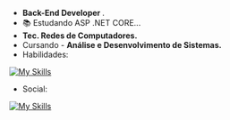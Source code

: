 - <strong> Back-End Developer </strong>.
- 📚 Estudando ASP .NET CORE...
- <strong>Tec. Redes de Computadores.</strong> 
- Cursando - <strong>Análise e Desenvolvimento de Sistemas.</strong>
- Habilidades:

[![My Skills](https://skillicons.dev/icons?i=php,mysql,cs,dotnet,html,css,js,bootstrap)](https://skillicons.dev)

- Social:

[![My Skills](https://skillicons.dev/icons?i=instagram)](https://instagram.com/gabriel_pacific) 
